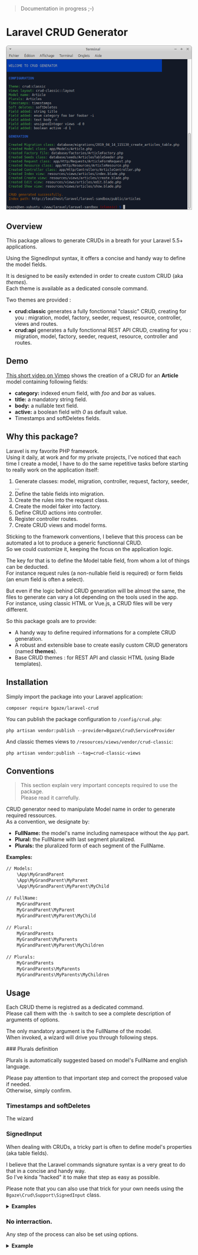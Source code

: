> Documentation in progress ;-)

# Laravel CRUD Generator

<p align="center">
  <img src="doc/assets/demo.png">
</p>

## Overview

This package allows to generate CRUDs in a breath for your Laravel 5.5+ applications.

Using the SignedInput syntax, it offers a concise and handy way to define the model fields.

It is designed to be easily extended in order to create custom CRUD (aka _themes_).  
Each theme is available as a dedicated console command.

Two themes are provided :

* **crud:classic** generates a fully fonctionnal "classic" CRUD, creating for you : migration, model, factory, seeder, request, resource, controller, views and routes.
* **crud:api** generates a fully fonctionnal REST API CRUD, creating for you : migration, model, factory, seeder, request, resource, controller and routes.

## Demo

[This short video on Vimeo](https://vimeo.com/330304646) shows the creation of a CRUD for an **Article** model containing following fields:

* **category:** indexed enum field, with _foo_ and _bar_ as values.
* **title:** a mandatory string field.
* **body:** a nullable text field.
* **active:** a boolean field with _0_ as default value.
* Timestamps and softDeletes fields.

## Why this package?

Laravel is my favorite PHP framework.  
Using it daily, at work and for my private projects, I've noticed that each time I create a model, 
I have to do the same repetitive tasks before starting to really work on the application itself:

1. Generate classes: model, migration, controller, request, factory, seeder, ...
2. Define the table fields into migration.
3. Create the rules into the request class.
4. Create the model faker into factory.
5. Define CRUD actions into controller.
6. Register controller routes.
7. Create CRUD views and model forms.

Sticking to the framework conventions, I believe that this process can be automated a lot to produce a generic functionnal CRUD.  
So we could customize it, keeping the focus on the application logic.

The key for that is to define the Model table field, from whom a lot of things can be deducted.  
For instance request rules (a non-nullable field is required) or form fields (an enum field is often a select).

But even if the logic behind CRUD generation will be almost the same, the files to generate can vary a lot depending on the tools used in the app.  
For instance, using classic HTML or Vue.js, a CRUD files will be very different.

So this package goals are to provide:

* A handy way to define required informations for a complete CRUD generation.
* A robust and extensible base to create easily custom CRUD generators (named **themes**).
* Base CRUD themes : for REST API and classic HTML (using Blade templates). 

## Installation

Simply import the package into your Laravel application:

```
composer require bgaze/laravel-crud
```

You can publish the package configuration to `/config/crud.php`:

```
php artisan vendor:publish --provider=Bgaze\Crud\ServiceProvider
```

And classic themes views to `/resources/views/vendor/crud-classic`:

```
php artisan vendor:publish --tag=crud-classic-views
```

## Conventions

> This section explain very important concepts required to use the package.  
> Please read it carrefully.

CRUD generator need to manipulate Model name in order to generate required ressources.  
As a convention, we designate by:

* **FullName:** the model's name including namespace without the `App` part. 
* **Plural:** the FullName with last segment pluralized.
* **Plurals:** the pluralized form of each segment of the FullName.

**Examples:**

```
// Models:
    \App\MyGrandParent  
    \App\MyGrandParent\MyParent  
    \App\MyGrandParent\MyParent\MyChild

// FullName:
    MyGrandParent  
    MyGrandParent\MyParent  
    MyGrandParent\MyParent\MyChild

// Plural:
    MyGrandParents  
    MyGrandParent\MyParents  
    MyGrandParent\MyParent\MyChildren

// Plurals:
    MyGrandParents  
    MyGrandParents\MyParents  
    MyGrandParents\MyParents\MyChildren
```

## Usage

Each CRUD theme is registred as a dedicated command.  
Please call them with the `-h` switch to see a complete description of arguments of options. 

The only mandatory argument is the FullName of the model.  
When invoked, a wizard will drive you through following steps.

### Plurals definition

Plurals is automatically suggested based on model's FullName and english language.

Please pay attention to that important step and correct the proposed value if needed.  
Otherwise, simply confirm.

### Timestamps and softDeletes

The wizard 


### SignedInput

When dealing with CRUDs, a tricky part is often to define model's properties (aka table fields).

I believe that the Laravel commands signature syntax is a very great to do that in a concise and handy way.  
So I've kinda "hacked" it to make that step as easy as possible.

Please note that you can also use that trick for your own needs using the `Bgaze\Crud\Support\SignedInput` class.

<details><summary><b>Examples</b></summary><p>

Adding a _foo_ integer field, nullable and indexed:

```
// Input:
integer foo -n -i

// Result:
$table->integer('foo')->nullable()->index();
```

Adding a _bar_ varchar field, with a length of 100 and a unique constraint:

```
// Input:
string bar 100 -q

// Result:
$table->string('foo', 100)->unique();
```

Adding a _baz_ enum field, with 'user' and 'admin' as values, and 'user' as default value:

```
// Input:
enum baz user admin -d user

// Result:
$table->enum('baz', ['user', 'admin'])->default('user');
```

</p></details> 

### No interraction.

Any step of the process can also be set using options.

<details><summary><b>Example</b></summary><p>

Creating a CRUD without interractions :

```
php artisan crud:classic Article -n \
-c "string title" \
-c "enum category foo bar foobar -i" \
-c "text body -n" \
-c "unsignedInteger views -d 0" \
-c "boolean active -d 1" \
&& php artisan migrate \
&& php artisan db:seed --class=ArticlesTableSeeder 
```

</p></details> 
